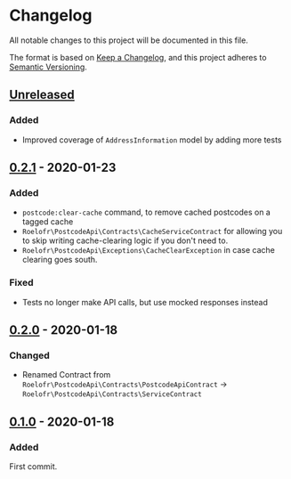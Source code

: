 # Changelog
All notable changes to this project will be documented in this file.

The format is based on [Keep a Changelog](https://keepachangelog.com/en/1.0.0/),
and this project adheres to [Semantic Versioning](https://semver.org/spec/v2.0.0.html).

## [Unreleased]

### Added
- Improved coverage of `AddressInformation` model by adding more tests

## [0.2.1] - 2020-01-23

### Added
- `postcode:clear-cache` command, to remove cached postcodes on a tagged cache
- `Roelofr\PostcodeApi\Contracts\CacheServiceContract` for allowing you to skip
  writing cache-clearing logic if you don't need to.
- `Roelofr\PostcodeApi\Exceptions\CacheClearException` in case cache clearing
  goes south.

### Fixed
 - Tests no longer make API calls, but use mocked responses instead

## [0.2.0] - 2020-01-18

### Changed
- Renamed Contract from `Roelofr\PostcodeApi\Contracts\PostcodeApiContract` →
  `Roelofr\PostcodeApi\Contracts\ServiceContract`

## [0.1.0] - 2020-01-18

### Added
First commit.

[Unreleased]: https://github.com/roelofr/postcode-api/compare/v0.2.1...HEAD
[0.2.1]: https://github.com/roelofr/postcode-api/compare/v0.2.0...v0.2.1
[0.2.0]: https://github.com/roelofr/postcode-api/compare/v0.1.0...v0.2.0
[0.1.0]: https://github.com/roelofr/postcode-api/releases/tag/v0.1.0
